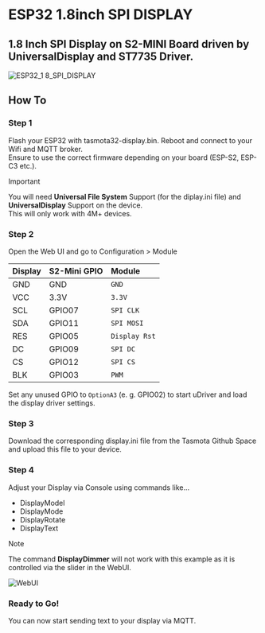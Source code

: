 # ESP32 1.8inch SPI DISPLAY
## 1.8 Inch SPI Display on S2-MINI Board driven by UniversalDisplay and ST7735 Driver.
![ESP32_1 8_SPI_DISPLAY](https://github.com/user-attachments/assets/110dd347-68e3-4918-b1d6-bf47b45172f8)
## How To
### Step 1
Flash your ESP32 with tasmota32-display.bin. Reboot and connect to your Wifi and MQTT broker.\
Ensure to use the correct firmware depending on your board (ESP-S2, ESP-C3 etc.).
> [!IMPORTANT]
> You will need **Universal File System** Support (for the diplay.ini file) and **UniversalDisplay** Support on the device.\
> This will only work with 4M+ devices.
### Step 2
Open the Web UI and go to Configuration > Module

| Display | S2-Mini GPIO | Module |
| :------ | :------ | :------ |
| GND | GND | `GND` |
| VCC | 3.3V | `3.3V` |
| SCL | GPIO07 | `SPI CLK` |
| SDA | GPIO11 | `SPI MOSI` |
| RES | GPIO05 | `Display Rst` |
| DC | GPIO09 | `SPI DC` |
| CS | GPIO12 | `SPI CS` |
| BLK | GPIO03 | `PWM` |

Set any unused GPIO to `OptionA3` (e. g. GPIO02) to start uDriver and load the display driver settings.

### Step 3
Download the corresponding display.ini file from the Tasmota Github Space and upload this file to your device.

### Step 4
Adjust your Display via Console using commands like...
+ DisplayModel
+ DisplayMode
+ DisplayRotate
+ DisplayText

> [!NOTE]
> The command **DisplayDimmer** will not work with this example as it is controlled via the slider in the WebUI.
> 
> ![WebUI](https://github.com/user-attachments/assets/a8e20420-09a8-4834-abca-12677e112e40)

### Ready to Go!
You can now start sending text to your display via MQTT.

